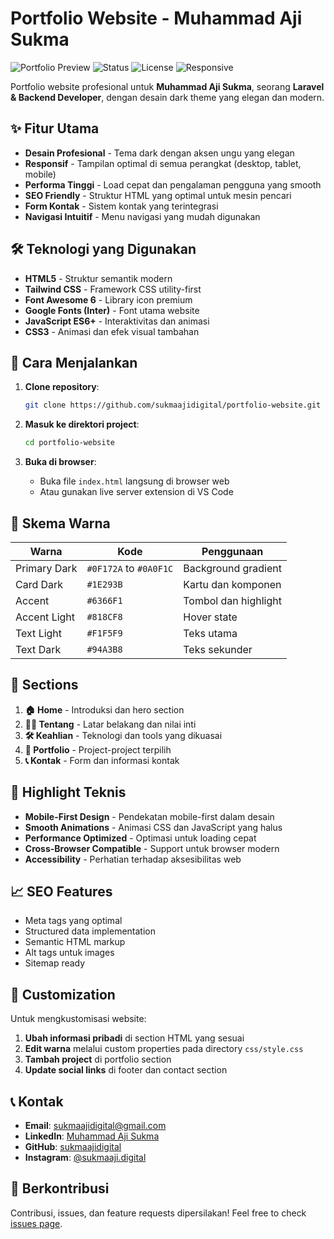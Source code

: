 # Portfolio Website - Muhammad Aji Sukma

![Portfolio Preview](https://img.shields.io/badge/Portfolio-Laravel_Developer-blueviolet)
![Status](https://img.shields.io/badge/Status-Live-success)
![License](https://img.shields.io/badge/License-MIT-green)
![Responsive](https://img.shields.io/badge/Design-Responsive-blue)

Portfolio website profesional untuk **Muhammad Aji Sukma**, seorang **Laravel & Backend Developer**, dengan desain dark theme yang elegan dan modern.

## ✨ Fitur Utama

- **Desain Profesional** - Tema dark dengan aksen ungu yang elegan
- **Responsif** - Tampilan optimal di semua perangkat (desktop, tablet, mobile)
- **Performa Tinggi** - Load cepat dan pengalaman pengguna yang smooth
- **SEO Friendly** - Struktur HTML yang optimal untuk mesin pencari
- **Form Kontak** - Sistem kontak yang terintegrasi
- **Navigasi Intuitif** - Menu navigasi yang mudah digunakan

## 🛠️ Teknologi yang Digunakan

- **HTML5** - Struktur semantik modern
- **Tailwind CSS** - Framework CSS utility-first
- **Font Awesome 6** - Library icon premium
- **Google Fonts (Inter)** - Font utama website
- **JavaScript ES6+** - Interaktivitas dan animasi
- **CSS3** - Animasi dan efek visual tambahan

## 🚀 Cara Menjalankan

1. **Clone repository**:

   ```bash
   git clone https://github.com/sukmaajidigital/portfolio-website.git
   ```

2. **Masuk ke direktori project**:

   ```bash
   cd portfolio-website
   ```

3. **Buka di browser**:
   - Buka file `index.html` langsung di browser web
   - Atau gunakan live server extension di VS Code

## 🎨 Skema Warna

| Warna        | Kode                   | Penggunaan           |
| ------------ | ---------------------- | -------------------- |
| Primary Dark | `#0F172A` to `#0A0F1C` | Background gradient  |
| Card Dark    | `#1E293B`              | Kartu dan komponen   |
| Accent       | `#6366F1`              | Tombol dan highlight |
| Accent Light | `#818CF8`              | Hover state          |
| Text Light   | `#F1F5F9`              | Teks utama           |
| Text Dark    | `#94A3B8`              | Teks sekunder        |

## 📱 Sections

1. **🏠 Home** - Introduksi dan hero section
2. **👨‍💻 Tentang** - Latar belakang dan nilai inti
3. **🛠️ Keahlian** - Teknologi dan tools yang dikuasai
4. **📂 Portfolio** - Project-project terpilih
5. **📞 Kontak** - Form dan informasi kontak

## 🌟 Highlight Teknis

- **Mobile-First Design** - Pendekatan mobile-first dalam desain
- **Smooth Animations** - Animasi CSS dan JavaScript yang halus
- **Performance Optimized** - Optimasi untuk loading cepat
- **Cross-Browser Compatible** - Support untuk browser modern
- **Accessibility** - Perhatian terhadap aksesibilitas web

## 📈 SEO Features

- Meta tags yang optimal
- Structured data implementation
- Semantic HTML markup
- Alt tags untuk images
- Sitemap ready

## 🔧 Customization

Untuk mengkustomisasi website:

1. **Ubah informasi pribadi** di section HTML yang sesuai
2. **Edit warna** melalui custom properties pada directory `css/style.css`
3. **Tambah project** di portfolio section
4. **Update social links** di footer dan contact section

## 📞 Kontak

- **Email**: sukmaajidigital@gmail.com
- **LinkedIn**: [Muhammad Aji Sukma](https://www.linkedin.com/in/sukma-aji-08b470286/)
- **GitHub**: [sukmaajidigital](https://github.com/sukmaajidigital)
- **Instagram**: [@sukmaaji.digital](https://instagram.com/sukmaaji.digital)

## 🤝 Berkontribusi

Contribusi, issues, dan feature requests dipersilakan! Feel free to check [issues page](https://github.com/sukmaajidigital/portfolio-website/issues).
